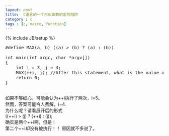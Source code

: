 ```yaml
---
layout: post
title:  C语言的一个形似函数的宏的陷阱
category : c
tags : [c, macro, function]
---
```

{% include JB/setup %}

<pre>
#define MAX(a, b) ((a) > (b) ? (a) : (b))

int main(int argc, char *argv[])
{
    int i = 3, j = 4;
    MAX(++i, j); //After this statement, what is the value of i?
    return 0;
}

</pre>
如果不够细心，可能会认为++i执行了两次，i=5。  
然而，答案可能令人费解，i=4.  
为什么呢？请看展开后的形式  
((++i) > (j) ? (++i) : (j));  
确实是两个++i啊，但是！  
第二个++i却没有被执行！！
原因就不多说了。